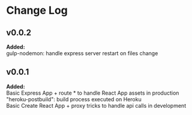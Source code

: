 # Change Log

## v0.0.2

**Added:**  
gulp-nodemon: handle express server restart on files change

## v0.0.1

**Added:**  
Basic Express App + route * to handle React App assets in production  
"heroku-postbuild": build process executed on Heroku  
Basic Create React App + proxy tricks to handle api calls in development  
